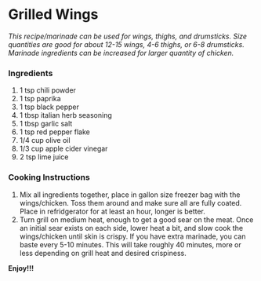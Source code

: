 # Grilled Wings

*This recipe/marinade can be used for wings, thighs, and drumsticks. Size quantities are good for about 12-15 wings, 4-6 thighs, or 6-8 drumsticks. Marinade ingredients can be increased for larger quantity of chicken.*

### Ingredients

1. 1 tsp chili powder
2. 1 tsp paprika
3. 1 tsp black pepper
4. 1 tbsp italian herb seasoning
5. 1 tbsp garlic salt
6. 1 tsp red pepper flake
7. 1/4 cup olive oil
8. 1/3 cup apple cider vinegar
9. 2 tsp lime juice

### Cooking Instructions

1. Mix all ingredients together, place in gallon size freezer bag with the wings/chicken. Toss them around and make sure all are fully coated. Place in refridgerator for at least an hour, longer is better. 
2. Turn grill on medium heat, enough to get a good sear on the meat. Once an initial sear exists on each side, lower heat a bit, and slow cook the wings/chicken until skin is crispy. If you have extra marinade, you can baste every 5-10 minutes. This will take roughly 40 minutes, more or less depending on grill heat and desired crispiness.

**Enjoy!!!**

